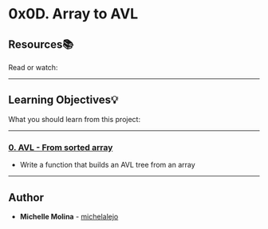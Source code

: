 # 0x0D. Array to AVL

## Resources:books:
Read or watch:

---
## Learning Objectives:bulb:
What you should learn from this project:

---

### [0. AVL - From sorted array](./0-sorted_array_to_avl.c)
* Write a function that builds an AVL tree from an array

---

## Author
* **Michelle Molina** - [michelalejo](https://github.com/michelalejo)